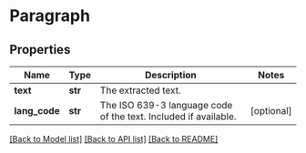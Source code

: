 # Paragraph

## Properties
Name | Type | Description | Notes
------------ | ------------- | ------------- | -------------
**text** | **str** | The extracted text. | 
**lang_code** | **str** | The ISO 639-3 language code of the text. Included if available. | [optional] 

[[Back to Model list]](../README.md#documentation-for-models) [[Back to API list]](../README.md#documentation-for-api-endpoints) [[Back to README]](../README.md)


